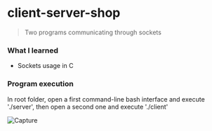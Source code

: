 # client-server-shop
> Two programs communicating through sockets

<h3>What I learned</h3>
<ul><li>Sockets usage in C</li></ul>

<h3>Program execution</h3>

In root folder, open a first command-line bash interface and execute './server', then open a second one and execute './client'


![Capture](https://user-images.githubusercontent.com/29238761/158172528-2b14ce59-b681-4626-aea0-8c090539e810.png)
